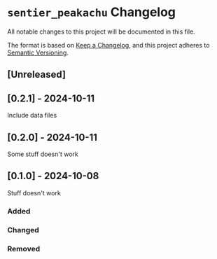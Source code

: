 # `sentier_peakachu` Changelog

All notable changes to this project will be documented in this file.

The format is based on [Keep a Changelog](https://keepachangelog.com/en/1.0.0/),
and this project adheres to [Semantic Versioning](https://semver.org/spec/v2.0.0.html).

## [Unreleased]

## [0.2.1] - 2024-10-11
Include data files

## [0.2.0] - 2024-10-11
Some stuff doesn't work

## [0.1.0] - 2024-10-08
Stuff doesn't work

### Added

### Changed

### Removed
